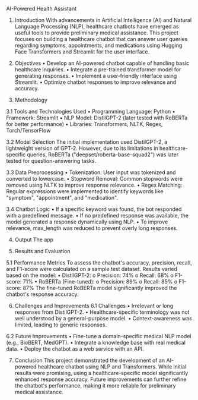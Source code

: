 AI-Powered Health Assistant

1. Introduction
With advancements in Artificial Intelligence (AI) and Natural Language Processing (NLP), healthcare chatbots have emerged as useful tools to provide preliminary medical assistance. This project focuses on building a healthcare chatbot that can answer user queries regarding symptoms, appointments, and medications using Hugging Face Transformers and Streamlit for the user interface.

2. Objectives
•	Develop an AI-powered chatbot capable of handling basic healthcare inquiries.
•	Integrate a pre-trained transformer model for generating responses.
•	Implement a user-friendly interface using Streamlit.
•	Optimize chatbot responses to improve relevance and accuracy.

3. Methodology

3.1 Tools and Technologies Used
•	Programming Language: Python
•	Framework: Streamlit
•	NLP Model: DistilGPT-2 (later tested with RoBERTa for better performance)
•	Libraries: Transformers, NLTK, Regex, Torch/TensorFlow

3.2 Model Selection
The initial implementation used DistilGPT-2, a lightweight version of GPT-2. However, due to its limitations in healthcare-specific queries, RoBERTa ("deepset/roberta-base-squad2") was later tested for question-answering tasks.

3.3 Data Preprocessing
•	Tokenization: User input was tokenized and converted to lowercase.
•	Stopword Removal: Common stopwords were removed using NLTK to improve response relevance.
•	Regex Matching: Regular expressions were implemented to identify keywords like "symptom", "appointment", and "medication".

3.4 Chatbot Logic
•	If a specific keyword was found, the bot responded with a predefined message.
•	If no predefined response was available, the model generated a response dynamically using NLP.
•	To improve relevance, max_length was reduced to prevent overly long responses.

4. Output
The app 
 
5. Results and Evaluation

5.1 Performance Metrics
To assess the chatbot's accuracy, precision, recall, and F1-score were calculated on a sample test dataset. Results varied based on the model:
•	DistilGPT-2: 
o	Precision: 74%
o	Recall: 68%
o	F1-score: 71%
•	RoBERTa (Fine-tuned): 
o	Precision: 89%
o	Recall: 85%
o	F1-score: 87%
The fine-tuned RoBERTa model significantly improved the chatbot's response accuracy.

6. Challenges and Improvements
6.1 Challenges
•	Irrelevant or long responses from DistilGPT-2.
•	Healthcare-specific terminology was not well understood by a general-purpose model.
•	Context-awareness was limited, leading to generic responses.

6.2 Future Improvements
•	Fine-tune a domain-specific medical NLP model (e.g., BioBERT, MedGPT).
•	Integrate a knowledge base with real medical data.
•	Deploy the chatbot as a web service with an API.


7. Conclusion
This project demonstrated the development of an AI-powered healthcare chatbot using NLP and Transformers. While initial results were promising, using a healthcare-specific model significantly enhanced response accuracy. Future improvements can further refine the chatbot's performance, making it more reliable for preliminary medical assistance.

